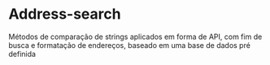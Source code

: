 # Address-search
Métodos de comparação de strings aplicados em forma de API, com fim de busca e formatação de endereços, baseado em uma base de dados pré definida
